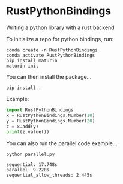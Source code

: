 # RustPythonBindings
Writing a python library with a rust backend

To initialize a repo for python bindings, run:

```
conda create -n RustPythonBindings
conda activate RustPythonBindings
pip install maturin
maturin init
```

You can then install the package...


```
pip install .
```

Example:

```python
import RustPythonBindings
x = RustPythonBindings.Number(10)
y = RustPythonBindings.Number(20)
z = x.add(y)
print(z.value())
```

You can also run the parallel code example...

```
python parallel.py

sequential: 17.748s
parallel: 9.220s
sequential_allow_threads: 2.445s
```